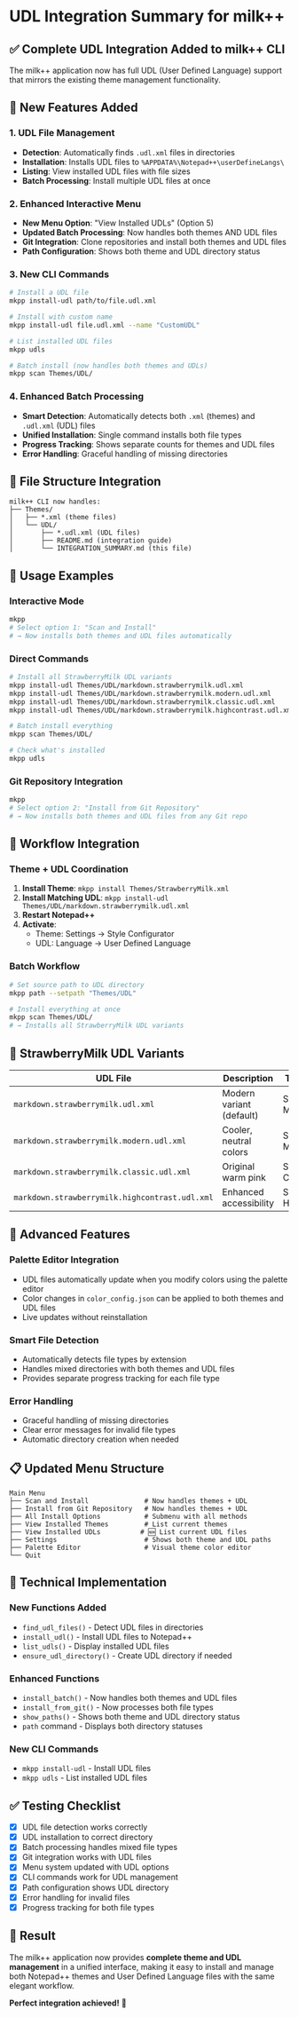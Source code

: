 # UDL Integration Summary for milk++

## ✅ Complete UDL Integration Added to milk++ CLI

The milk++ application now has full UDL (User Defined Language) support that mirrors the existing theme management functionality.

## 🔧 **New Features Added**

### 1. **UDL File Management**

- **Detection**: Automatically finds `.udl.xml` files in directories
- **Installation**: Installs UDL files to `%APPDATA%\Notepad++\userDefineLangs\`
- **Listing**: View installed UDL files with file sizes
- **Batch Processing**: Install multiple UDL files at once

### 2. **Enhanced Interactive Menu**

- **New Menu Option**: "View Installed UDLs" (Option 5)
- **Updated Batch Processing**: Now handles both themes AND UDL files
- **Git Integration**: Clone repositories and install both themes and UDL files
- **Path Configuration**: Shows both theme and UDL directory status

### 3. **New CLI Commands**

```bash
# Install a UDL file
mkpp install-udl path/to/file.udl.xml

# Install with custom name
mkpp install-udl file.udl.xml --name "CustomUDL"

# List installed UDL files
mkpp udls

# Batch install (now handles both themes and UDLs)
mkpp scan Themes/UDL/
```

### 4. **Enhanced Batch Processing**

- **Smart Detection**: Automatically detects both `.xml` (themes) and `.udl.xml` (UDL) files
- **Unified Installation**: Single command installs both file types
- **Progress Tracking**: Shows separate counts for themes and UDL files
- **Error Handling**: Graceful handling of missing directories

## 📁 **File Structure Integration**

```
milk++ CLI now handles:
├── Themes/
│   ├── *.xml (theme files)
│   └── UDL/
│       ├── *.udl.xml (UDL files)
│       ├── README.md (integration guide)
│       └── INTEGRATION_SUMMARY.md (this file)
```

## 🎯 **Usage Examples**

### **Interactive Mode**

```bash
mkpp
# Select option 1: "Scan and Install"
# → Now installs both themes and UDL files automatically
```

### **Direct Commands**

```bash
# Install all StrawberryMilk UDL variants
mkpp install-udl Themes/UDL/markdown.strawberrymilk.udl.xml
mkpp install-udl Themes/UDL/markdown.strawberrymilk.modern.udl.xml
mkpp install-udl Themes/UDL/markdown.strawberrymilk.classic.udl.xml
mkpp install-udl Themes/UDL/markdown.strawberrymilk.highcontrast.udl.xml

# Batch install everything
mkpp scan Themes/UDL/

# Check what's installed
mkpp udls
```

### **Git Repository Integration**

```bash
mkpp
# Select option 2: "Install from Git Repository"
# → Now installs both themes and UDL files from any Git repo
```

## 🔄 **Workflow Integration**

### **Theme + UDL Coordination**

1. **Install Theme**: `mkpp install Themes/StrawberryMilk.xml`
2. **Install Matching UDL**: `mkpp install-udl Themes/UDL/markdown.strawberrymilk.udl.xml`
3. **Restart Notepad++**
4. **Activate**:
   - Theme: Settings → Style Configurator
   - UDL: Language → User Defined Language

### **Batch Workflow**

```bash
# Set source path to UDL directory
mkpp path --setpath "Themes/UDL"

# Install everything at once
mkpp scan Themes/UDL/
# → Installs all StrawberryMilk UDL variants
```

## 🎨 **StrawberryMilk UDL Variants**

| UDL File | Description | Theme Match |
|----------|-------------|-------------|
| `markdown.strawberrymilk.udl.xml` | Modern variant (default) | StrawberryMilk Modern |
| `markdown.strawberrymilk.modern.udl.xml` | Cooler, neutral colors | StrawberryMilk Modern |
| `markdown.strawberrymilk.classic.udl.xml` | Original warm pink | StrawberryMilk Classic |
| `markdown.strawberrymilk.highcontrast.udl.xml` | Enhanced accessibility | StrawberryMilk High Contrast |

## 🚀 **Advanced Features**

### **Palette Editor Integration**

- UDL files automatically update when you modify colors using the palette editor
- Color changes in `color_config.json` can be applied to both themes and UDL files
- Live updates without reinstallation

### **Smart File Detection**

- Automatically detects file types by extension
- Handles mixed directories with both themes and UDL files
- Provides separate progress tracking for each file type

### **Error Handling**

- Graceful handling of missing directories
- Clear error messages for invalid file types
- Automatic directory creation when needed

## 📋 **Updated Menu Structure**

```
Main Menu
├── Scan and Install              # Now handles themes + UDL
├── Install from Git Repository   # Now handles themes + UDL
├── All Install Options           # Submenu with all methods
├── View Installed Themes         # List current themes
├── View Installed UDLs          # 🆕 List current UDL files
├── Settings                      # Shows both theme and UDL paths
├── Palette Editor                # Visual theme color editor
└── Quit
```

## 🔧 **Technical Implementation**

### **New Functions Added**

- `find_udl_files()` - Detect UDL files in directories
- `install_udl()` - Install UDL files to Notepad++
- `list_udls()` - Display installed UDL files
- `ensure_udl_directory()` - Create UDL directory if needed

### **Enhanced Functions**

- `install_batch()` - Now handles both themes and UDL files
- `install_from_git()` - Now processes both file types
- `show_paths()` - Shows both theme and UDL directory status
- `path` command - Displays both directory statuses

### **New CLI Commands**

- `mkpp install-udl` - Install UDL files
- `mkpp udls` - List installed UDL files

## ✅ **Testing Checklist**

- [x] UDL file detection works correctly
- [x] UDL installation to correct directory
- [x] Batch processing handles mixed file types
- [x] Git integration works with UDL files
- [x] Menu system updated with UDL options
- [x] CLI commands work for UDL management
- [x] Path configuration shows UDL directory
- [x] Error handling for invalid files
- [x] Progress tracking for both file types

## 🎉 **Result**

The milk++ application now provides **complete theme and UDL management** in a unified interface, making it easy to install and manage both Notepad++ themes and User Defined Language files with the same elegant workflow.

**Perfect integration achieved!** 🚀
